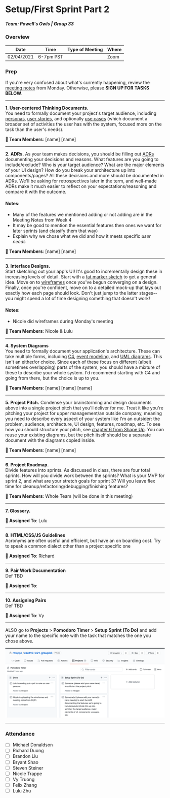 # Setup/First Sprint Part 2
##### Team: Powell's Owls | Group 33

### Overview
| Date       | Time      | Type of Meeting   | Where   |
| ---------- | --------- | ----------------- | ------- |
| 02/04/2021 | 6-7pm PST |          | Zoom    |


### Prep
If you're very confused about what's currently happening, review the [meeting notes](https://github.com/ntrappe/cse110-w21-group33/blob/main/admin/meetings/02-01-21-first-sprint.md) from Monday. Otherwise, please **SIGN UP FOR TASKS BELOW**.

---

**1. User-centered Thinking Documents.** <br/>
You need to formally document your project's target audience, including [personas](http://opendesignkit.org/methods/personas/), 
[user stories](https://en.wikipedia.org/wiki/User_story), and optionally [use cases](https://en.wikipedia.org/wiki/Use_case)
(which document a broader set of activities the user has with the system, focused more on the task than the user's needs).

**:pencil: Team Members**: \[name\] \[name\]

---
  
**2. ADRs.** As your team makes decisions, you should be filling out [ADRs](https://adr.github.io/madr/) documenting your decisions and reasons. What features are you going to include/exclude? Who is your target audience? What are the major elements of your UI design? How do you break your architecture up into components/pages? All these decisions and more should be documented in ADRs. We'll be asking for retrospectives later in the term, and well-made ADRs make it much easier to reflect on your expectations/reasoning and compare it with the outcome.

#### Notes:
- Many of the features we mentioned adding or not adding are in the Meeting Notes from Week 4
- It may be good to mention the essential features then ones we want for later sprints (and classify them that way)
- Explain why we chose what we did and how it meets specific *user needs*

**:pencil: Team Members**: \[name\] \[name\]

---

**3. Interface Designs.** <br/>
Start sketching out your app's UI! It's good to incrementally design these in increasing levels of detail. Start with a [fat marker sketch](https://basecamp.com/shapeup/1.3-chapter-04) to get a general idea. Move on to [wireframes](https://www.experienceux.co.uk/faqs/what-is-wireframing/) once you've begun converging on a design. Finally, once you're confident, move on to a detailed mock-up that lays out exactly how each page should look. Don't just jump to the latter stages--you might spend a lot of time designing something that doesn't work!

#### Notes:
- Nicole did wireframes during Monday's meeting

**:pencil: Team Members**: Nicole & Lulu

---

**4. System Diagrams** <br/>
You need to formally document your application's architecture. These can take multiple forms, including [C4](https://c4model.com/), [event modeling](https://eventmodeling.org/posts/what-is-event-modeling/), and [UML diagrams](https://en.wikipedia.org/wiki/Unified_Modeling_Language#Diagrams). This isn't an either/or choice. Since each of these focus on different (albeit sometimes overlapping) parts of the system, you should have a mixture of these to describe your whole system. I'd recommend starting with C4 and going from there, but the choice is up to you.

**:pencil: Team Members**: \[name\] \[name\] \[name\]

---

**5. Project Pitch.** Condense your brainstorming and design documents above into a single project pitch that you'll deliver for me. Treat it like you're pitching your project for upper management/an outside company, meaning you need to describe every aspect of your system like I'm an outsider: the problem, audience, architecture, UI design, features, roadmap, etc. To see how you should structure your pitch, see [chapter 6 from Shape Up](https://basecamp.com/shapeup/1.5-chapter-06). You can reuse your existing diagrams, but the pitch itself should be a separate document with the diagrams copied inside.

**:pencil: Team Members**: \[name\] \[name\]

---

**6. Project Roadmap.** <br/>
Divide features into sprints. As discussed in class, there are four total sprints. How will you divide work between the sprints? What is your MVP for sprint 2, and what are your stretch goals for sprint 3? Will you leave flex time for cleanup/refactoring/debugging/finishing features?

**:pencil: Team Members**: Whole Team (will be done in this meeting)

---

**7. Glossery.** <br/>

**:pencil: Assigned To**: Lulu

---

**8. HTML/CSS/JS Guidelines** <br/>
Acronyms are often useful and efficient, but have an on boarding cost. Try to speak a common dialect other than a project specific one

**:pencil: Assigned To**: Richard

---

**9. Pair Work Documentation** <br/>
Def TBD

**:pencil: Assigned To**: 

---

**10. Assigning Pairs** <br/>
Def TBD

**:pencil: Assigned To**: Vy

---


ALSO go to **Projects** > **Pomodoro Timer** > **Setup Sprint (To Do)** and add your name to the specific note with the task that matches the one you chose above.

![project_todo](images/project_cards.png)

---

### Attendance
- [ ] Michael Donaldson
- [ ] Richard Duong
- [ ] Brandon Liu
- [ ] Bryant Shao
- [ ] Steven Steiner
- [ ] Nicole Trappe
- [ ] Vy Truong
- [ ] Felix Zhang
- [ ] Lulu Zhu
